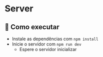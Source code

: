 # Server

## 🚀 Como executar

- Instale as dependências com `npm install`
- Inicie o servidor com `npm run dev`
  - Espere o servidor inicializar
